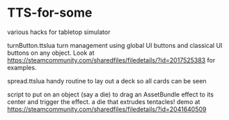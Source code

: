 # TTS-for-some
various hacks for tabletop simulator

turnButton.ttslua
  turn management using global UI buttons and classical UI buttons on any object.  Look at
  https://steamcommunity.com/sharedfiles/filedetails/?id=2017525383 
  for examples.

spread.ttslua handy routine to lay out a deck so all cards can be seen

script to put on an object (say a die) to drag an AssetBundle effect to its center and trigger the effect.
  a die that extrudes tentacles!  demo at https://steamcommunity.com/sharedfiles/filedetails/?id=2041640509
  

